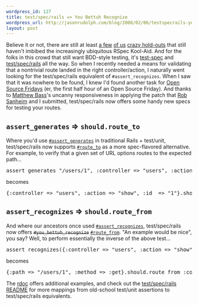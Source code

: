 ```yaml
--- 
wordpress_id: 127
title: test/spec/rails => You Bettuh Recognize
wordpress_url: http://jasonrudolph.com/blog/2008/02/06/testspecrails-you-bettuh-recognize/
layout: post
---
```

Believe it or not, there are still at least [a few](http://robsanheim.com/2008/01/25/why-i-use-testspec-over-rspec/ "Panasonic Youth - Why I use test/spec over rspec") [of us](http://matthewbass.com/2008/01/09/add-layout-checking-to-test_spec_rails-plugin/ "Matthew Bass - Add layout checking to test_spec_on_rails") [crazy hold-outs](http://streamlinedframework.org/articles/2007/12/21/streamlined-goes-test-spec "Streamlined goes test/spec") that still haven't imbibed the increasingly ubiquitous RSpec Kool-Aid.  And for the folks in this crowd that still want BDD-style testing, it's [test-spec](http://chneukirchen.org/blog/archive/2007/01/announcing-test-spec-0-3-a-bdd-interface-for-test-unit.html "Christian Neukirchen: Announcing test/spec 0.3, a BDD interface for Test::Unit") and [test/spec/rails](http://agilewebdevelopment.com/plugins/test_spec_on_rails "Test Spec on Rails") all the way.  So when I recently needed a means for validating that a nontrivial route landed in the right controller/action, I naturally went looking for the test/spec/rails equivalent of `#assert_recognizes`.  When I saw that it was nowhere to be found, I knew I'd found another task for [Open Source Fridays](http://thinkrelevance.com/open-source "Open Source at Relevance") (er, the first half hour of an Open Source Friday).  And thanks to [Matthew Bass](http://matthewbass.com/2008/01/10/layout-assertion-added-to-test_spec_rails/ "Matthew Bass - test/spec/rails committer")'s uncanny responsiveness in applying the patch that [Rob Sanheim](http://robsanheim.com) and I submitted, test/spec/rails now offers some handy new specs for testing your routes.

## `assert_generates` => `should.route_to`

Where you'd use [`#assert_generates`](http://api.rubyonrails.org/classes/ActionController/Assertions/RoutingAssertions.html#M000367 "rdoc - Module: ActionController::Assertions::RoutingAssertions#assert_generates") in traditional Rails + test/unit, test/spec/rails now supports [`#route_to`](http://svn.techno-weenie.net/projects/plugins/test_spec_on_rails/lib/test/spec/rails/should_route.rb "test/spec/rails source code + rdoc -- lib/test/spec/rails/should_route.rb") as a more spec-flavored alternative.  For example, to verify that a given set of URL options routes to the expected path...

<pre lang="ruby">assert_generates "/users/1", :controller => "users", :action => "show", :id  => "1"</pre>

becomes 

<pre lang="ruby">{:controller => "users", :action => "show", :id  => "1"}.should.route_to "/users/1"</pre>

## `assert_recognizes` => `should.route_from`

And where our ancestors once used [`#assert_recognizes`](http://api.rubyonrails.org/classes/ActionController/Assertions/RoutingAssertions.html#M000366 "rdoc - Module: ActionController::Assertions::RoutingAssertions#assert_recognizes"), test/spec/rails now offers <del>`#you_bettuh_recognize`</del> [`#route_from`](http://svn.techno-weenie.net/projects/plugins/test_spec_on_rails/lib/test/spec/rails/should_route.rb "test/spec/rails source code + rdoc -- lib/test/spec/rails/should_route.rb").  "An example would be nice", you say?  Well, to perform essentially the inverse of the above test...

<pre lang="ruby">assert_recognizes({:controller => "users", :action => "show", :id => "1"}, {:path => "/users/1", :method => :get})</pre>

becomes

<pre lang="ruby">{:path => "/users/1", :method => :get}.should.route_from :controller => "users", :action => "show", :id =>"1"</pre>

The [rdoc](http://svn.techno-weenie.net/projects/plugins/test_spec_on_rails/lib/test/spec/rails/should_route.rb "test/spec/rails source code + rdoc -- lib/test/spec/rails/should_route.rb") offers additional examples, and check out the [test/spec/rails README](http://svn.techno-weenie.net/projects/plugins/test_spec_on_rails/README "test/spec/rails README file") for more mappings from old-school test/unit assertions to test/spec/rails equivalents.
